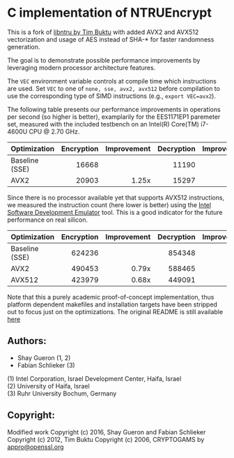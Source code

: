 # C implementation of NTRUEncrypt

This is a fork of [libntru by Tim Buktu](https://github.com/tbuktu/libntru) with added AVX2 and AVX512 vectorization and usage of AES instead of SHA-* for faster randomness generation.

The goal is to demonstrate possible performance improvements by leveraging modern processor architecture features. 

The ```VEC``` environment variable controls at compile time which instructions are used. Set ```VEC``` to one of ```none, sse, avx2, avx512``` before compilation to use the corresponding type of SIMD instructions (e.g., ```export VEC=avx2```).

The following table presents our performance improvements in operations per second (so higher is better), examplarily for the EES1171EP1 paremeter set, measured with the included testbench on an Intel(R) Core(TM) i7-4600U CPU @ 2.70 GHz.

| Optimization   | Encryption | Improvement | Decryption | Improvement |
| ---------------| ----------:| -----------:| ----------:| -----------:|
| Baseline (SSE) |      16668 |             |      11190 |             |
| AVX2           |      20903 |       1.25x |      15297 |       1.37x |

Since there is no processor available yet that supports AVX512 instructions, we measured the instruction count (here lower is better) using the [Intel Software Development Emulator](https://software.intel.com/en-us/articles/intel-software-development-emulator) tool. This is a good indicator for the future performance on real silicon.

| Optimization   | Encryption | Improvement | Decryption | Improvement |
| ---------------| ----------:| -----------:| ----------:| -----------:|
| Baseline (SSE) |     624236 |             |     854348 |             |
| AVX2           |     490453 |       0.79x |     588465 |       0.69x |
| AVX512         |     423979 |       0.68x |     449091 |       0.53x |

Note that this a purely academic proof-of-concept implementation, thus platform dependent makefiles and installation targets have been stripped out to focus just on the optimizations. The original README is still available [here](README_.md)

Authors:
--------

* Shay Gueron (1, 2)
* Fabian Schlieker (3)

(1) Intel Corporation, Israel Development Center, Haifa, Israel  
(2) University of Haifa, Israel  
(3) Ruhr University Bochum, Germany

Copyright:
----------

Modified work Copyright (c) 2016, Shay Gueron and Fabian Schlieker
Copyright (c) 2012, Tim Buktu
Copyright (c) 2006, CRYPTOGAMS by <appro@openssl.org>
